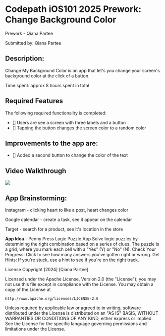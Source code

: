 
# Codepath iOS101 2025 Prework: Change Background Color

Prework - Qiana Partee

Submitted by: Qiana Partee

## Description:
Change My Background Color is an app that let's you change your screen's background color at the click of a button.

Time spent: approx 8 hours spent in total

## Required Features
The following required functionality is completed:
 - [] Users are see a screen with three labels and a button
 - [] Tapping the button changes the screen color to a random color
 
## Improvements to the app are:
- [] Added a second button to change the color of the text


## Video Walkthrough
<div>
    <a href="https://www.loom.com/share/a3d6b2660b834c2d8a2b34d39e16a97e">
    </a>
    <a href="https://www.loom.com/share/a3d6b2660b834c2d8a2b34d39e16a97e">
      <img style="max-width:300px;" src="https://cdn.loom.com/sessions/thumbnails/a3d6b2660b834c2d8a2b34d39e16a97e-c9cbe5b719d6f105-full-play.gif">
    </a>
  </div>


## App Brainstorming:
Instagram - clicking heart to like a post, heart changes color

Google calendar - create a task, see it appear on the calendar

Target - search for a product, see it's location in the store

**App Idea** - Penny Press Logic Puzzle App
Solve logic puzzles by determining the right combination based on a series of clues. 
The puzzle is a grid, where you mark each cell with a "Yes" (Y) or "No" (N).
Check Your Progress: Click to see how many answers you've gotten right or wrong.
Get Hints: If you're stuck, use a hint to see if you're on the right track.


License
Copyright [2024] [Qiana Partee]

Licensed under the Apache License, Version 2.0 (the "License");
you may not use this file except in compliance with the License.
You may obtain a copy of the License at

    http://www.apache.org/licenses/LICENSE-2.0

Unless required by applicable law or agreed to in writing, software
distributed under the License is distributed on an "AS IS" BASIS,
WITHOUT WARRANTIES OR CONDITIONS OF ANY KIND, either express or implied.
See the License for the specific language governing permissions and
limitations under the License.
